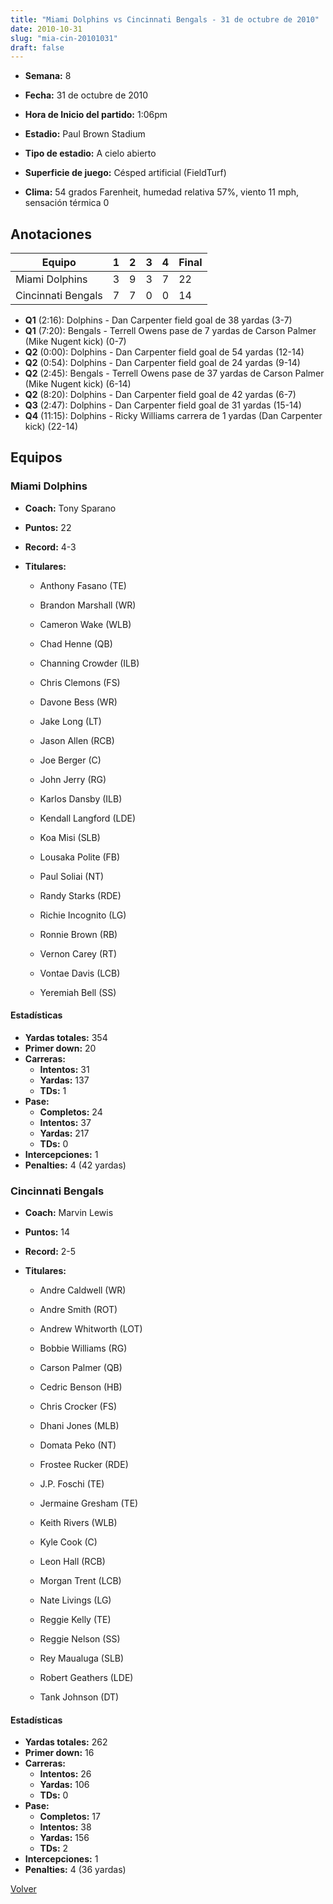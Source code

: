 ```yaml
---
title: "Miami Dolphins vs Cincinnati Bengals - 31 de octubre de 2010"
date: 2010-10-31
slug: "mia-cin-20101031"
draft: false
---
```


* **Semana:** 8
* **Fecha:** 31 de octubre de 2010

* **Hora de Inicio del partido:** 1:06pm
* **Estadio:** Paul Brown Stadium
* **Tipo de estadio:** A cielo abierto
* **Superficie de juego:** Césped artificial (FieldTurf)
* **Clima:** 54 grados Farenheit, humedad relativa 57%, viento 11 mph, sensación térmica 0





## Anotaciones
| Equipo | 1 | 2 | 3 | 4 | Final |
|--------|---|---|---|---|-------|
| Miami Dolphins  | 3 | 9 | 3 | 7  | 22 |
| Cincinnati Bengals  | 7 | 7 | 0 | 0  | 14 |
* **Q1** (2:16): Dolphins - Dan Carpenter field goal de 38 yardas (3-7)
* **Q1** (7:20): Bengals - Terrell Owens pase de 7 yardas de Carson Palmer (Mike Nugent kick) (0-7)
* **Q2** (0:00): Dolphins - Dan Carpenter field goal de 54 yardas (12-14)
* **Q2** (0:54): Dolphins - Dan Carpenter field goal de 24 yardas (9-14)
* **Q2** (2:45): Bengals - Terrell Owens pase de 37 yardas de Carson Palmer (Mike Nugent kick) (6-14)
* **Q2** (8:20): Dolphins - Dan Carpenter field goal de 42 yardas (6-7)
* **Q3** (2:47): Dolphins - Dan Carpenter field goal de 31 yardas (15-14)
* **Q4** (11:15): Dolphins - Ricky Williams carrera de 1 yardas (Dan Carpenter kick) (22-14)


## Equipos


### Miami Dolphins
* **Coach:** Tony Sparano
* **Puntos:** 22
* **Record:** 4-3
* **Titulares:** 

  * Anthony Fasano (TE) 

  * Brandon Marshall (WR) 

  * Cameron Wake (WLB) 

  * Chad Henne (QB) 

  * Channing Crowder (ILB) 

  * Chris Clemons (FS) 

  * Davone Bess (WR) 

  * Jake Long (LT) 

  * Jason Allen (RCB) 

  * Joe Berger (C) 

  * John Jerry (RG) 

  * Karlos Dansby (ILB) 

  * Kendall Langford (LDE) 

  * Koa Misi (SLB) 

  * Lousaka Polite (FB) 

  * Paul Soliai (NT) 

  * Randy Starks (RDE) 

  * Richie Incognito (LG) 

  * Ronnie Brown (RB) 

  * Vernon Carey (RT) 

  * Vontae Davis (LCB) 

  * Yeremiah Bell (SS) 

#### Estadísticas
* **Yardas totales:** 354
* **Primer down:** 20
* **Carreras:**
  * **Intentos:** 31
  * **Yardas:** 137
  * **TDs:** 1
* **Pase:**
  * **Completos:** 24
  * **Intentos:** 37
  * **Yardas:** 217
  * **TDs:** 0
* **Intercepciones:** 1
* **Penalties:** 4 (42 yardas)

### Cincinnati Bengals
* **Coach:** Marvin Lewis
* **Puntos:** 14
* **Record:** 2-5
* **Titulares:** 

  * Andre Caldwell (WR) 

  * Andre Smith (ROT) 

  * Andrew Whitworth (LOT) 

  * Bobbie Williams (RG) 

  * Carson Palmer (QB) 

  * Cedric Benson (HB) 

  * Chris Crocker (FS) 

  * Dhani Jones (MLB) 

  * Domata Peko (NT) 

  * Frostee Rucker (RDE) 

  * J.P. Foschi (TE) 

  * Jermaine Gresham (TE) 

  * Keith Rivers (WLB) 

  * Kyle Cook (C) 

  * Leon Hall (RCB) 

  * Morgan Trent (LCB) 

  * Nate Livings (LG) 

  * Reggie Kelly (TE) 

  * Reggie Nelson (SS) 

  * Rey Maualuga (SLB) 

  * Robert Geathers (LDE) 

  * Tank Johnson (DT) 

#### Estadísticas
* **Yardas totales:** 262
* **Primer down:** 16
* **Carreras:**
  * **Intentos:** 26
  * **Yardas:** 106
  * **TDs:** 0
* **Pase:**
  * **Completos:** 17
  * **Intentos:** 38
  * **Yardas:** 156
  * **TDs:** 2
* **Intercepciones:** 1
* **Penalties:** 4 (36 yardas)


[Volver](/historia/2010)
